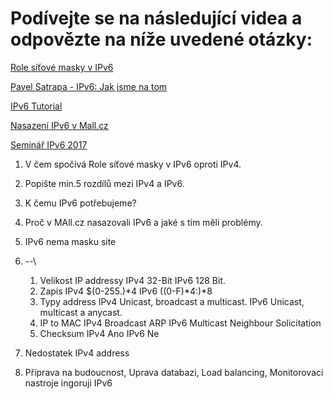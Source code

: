 # Podívejte se na následující videa a odpovězte na níže uvedené otázky:

[Role síťové masky v IPv6](https://www.youtube.com/watch?v=YvF7alLJPDg) 

[Pavel Satrapa - IPv6: Jak jsme na tom](https://www.youtube.com/watch?v=Jth45mpkof0) 

[IPv6 Tutorial](https://www.youtube.com/watch?v=iR8ve5tTWAA) 

[Nasazení IPv6 v Mall.cz](https://youtu.be/RH0WCwMtgi4?list=PLvwguJ6ySH1fomLYmFle4x9rDETdQwLlS) 

[Seminář IPv6 2017](https://www.cesnet.cz/akce/ipv6-2017/)

1. V čem spočívá Role síťové masky v IPv6 oproti IPv4.
2. Popište min.5 rozdílů mezi IPv4 a IPv6.
3. K čemu IPv6 potřebujeme?
4. Proč v MAll.cz nasazovali IPv6 a jaké s tím měli problémy.

1. IPv6 nema masku site
2. --\
    1. Velikost IP addressy     IPv4 32-Bit 	                        IPv6 128 Bit.
    2. Zapis                    IPv4 $(0-255.)\*4                       IPv6 $($(0-F)\*4:)*8
    3. Typy address         	IPv4 Unicast, broadcast a multicast.	IPv6 Unicast, multicast a anycast.
    4. IP to MAC            	IPv4 Broadcast ARP	                    IPv6 Multicast Neighbour Solicitation
    5. Checksum	                IPv4 Ano                                IPv6 Ne
3. Nedostatek IPv4 address
4. Příprava na budoucnost, Uprava databazi, Load balancing, Monitorovaci nastroje ingoruji IPv6